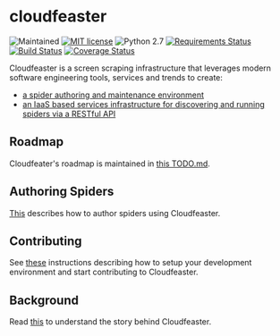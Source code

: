 # cloudfeaster
![Maintained](https://img.shields.io/maintenance/yes/2016.svg)
[![MIT license](http://img.shields.io/badge/license-MIT-brightgreen.svg)](http://opensource.org/licenses/MIT)
![Python 2.7](https://img.shields.io/badge/python-2.7-FFC100.svg?style=flat)
[![Requirements Status](https://requires.io/github/simonsdave/cloudfeaster/requirements.svg?branch=master)](https://requires.io/github/simonsdave/cloudfeaster/requirements/?branch=master)
[![Build Status](https://travis-ci.org/simonsdave/cloudfeaster.svg?branch=master)](https://travis-ci.org/simonsdave/cloudfeaster) [![Coverage Status](https://coveralls.io/repos/simonsdave/cloudfeaster/badge.svg)](https://coveralls.io/r/simonsdave/cloudfeaster) 

Cloudfeaster is a screen scraping infrastructure that leverages
modern software engineering tools, services and trends to create:

* [a spider authoring and maintenance environment](https://github.com/simonsdave/cloudfeaster)
* [an IaaS based services infrastructure for discovering
and running spiders via a RESTful API](https://github.com/simonsdave/cloudfeaster-services)

## Roadmap

Cloudfeater's roadmap is maintained in [this TODO.md](TODO.md).

## Authoring Spiders

[This](docs/spider_authors.md) describes
how to author spiders using Cloudfeaster.

## Contributing

See [these](docs/contributing.md) instructions
describing how to setup your development environment and
start contributing to Cloudfeaster.

## Background

Read [this](docs/story.md) to understand the story behind Cloudfeaster.
